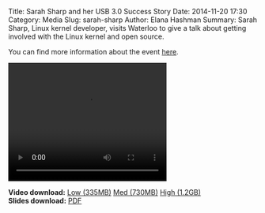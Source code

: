 Title: Sarah Sharp and her USB 3.0 Success Story
Date: 2014-11-20 17:30
Category: Media
Slug: sarah-sharp
Author: Elana Hashman
Summary: Sarah Sharp, Linux kernel developer, visits Waterloo to give a talk about getting involved with the Linux kernel and open source.

You can find more information about the event
[here](https://cs.uwaterloo.ca/events/talk-sarah-sharp-breaking-open-source-and-linux-usb-30-success-story).

<video width="320" height="240" controls>
  <source src="http://mirror.csclub.uwaterloo.ca/wics/sarah_sharp_low.mp4"
          type="video/mp4">
Your browser does not support the video tag.
</video>

**Video download:**
[Low (335MB)](http://mirror.csclub.uwaterloo.ca/wics/sarah_sharp_low.mp4)
[Med (730MB)](http://mirror.csclub.uwaterloo.ca/wics/sarah_sharp_med.mp4)
[High (1.2GB)](http://mirror.csclub.uwaterloo.ca/wics/sarah_sharp_hi.mp4)  
**Slides download:** [PDF](/extra/F14-sarah-slides.pdf)
